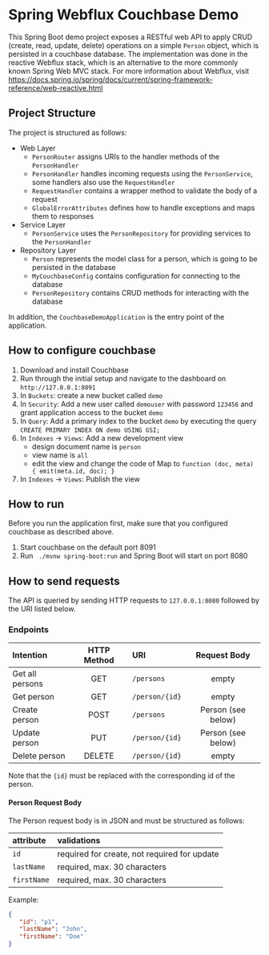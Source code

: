 # Spring Webflux Couchbase Demo

This Spring Boot demo project exposes a RESTful web API to apply CRUD (create, read, update, delete) operations on a
simple `Person` object, which is persisted in a couchbase database. The implementation was done in the reactive Webflux
stack, which is an alternative to the more commonly known Spring Web MVC stack. For more information about Webflux,
visit https://docs.spring.io/spring/docs/current/spring-framework-reference/web-reactive.html

## Project Structure

The project is structured as follows:

- Web Layer
  - `PersonRouter` assigns URIs to the handler methods of the `PersonHandler`
  - `PersonHandler` handles incoming requests using the `PersonService`, some handlers also use the `RequestHandler`
  - `RequestHandler` contains a wrapper method to validate the body of a request
  - `GlobalErrorAttributes` defines how to handle exceptions and maps them to responses
- Service Layer
  - `PersonService` uses the `PersonRepository` for providing services to the `PersonHandler`
- Repository Layer
  - `Person` represents the model class for a person, which is going to be persisted in the database
  - `MyCouchbaseConfig` contains configuration for connecting to the database
  - `PersonRepository` contains CRUD methods for interacting with the database

In addition, the `CouchbaseDemoApplication` is the entry point of the application.

## How to configure couchbase
1. Download and install Couchbase
2. Run through the initial setup and navigate to the dashboard on `http://127.0.0.1:8091`
3. In `Buckets`: create a new bucket called `demo`
4. In `Security`: Add a new user called `demouser` with password `123456` and grant application access to the bucket `demo`
5. In `Query`: Add a primary index to the bucket `demo` by executing the query `CREATE PRIMARY INDEX ON demo USING GSI;`
6. In `Indexes` -> `Views`: Add a new development view
    - design document name is `person`
    - view name is `all`
    - edit the view and change the code of Map to `function (doc, meta) { emit(meta.id, doc); }`
7. In `Indexes` -> `Views`: Publish the view

## How to run
Before you run the application first, make sure that you configured couchbase as described above.
1. Start couchbase on the default port 8091
2. Run ` ./mvnw spring-boot:run` and Spring Boot will start on port 8080

## How to send requests

The API is queried by sending HTTP requests to `127.0.0.1:8080` followed by the URI listed below.

### Endpoints

| Intention       | HTTP Method  | URI            | Request Body       |
| :---------------|:------------:| :--------------| :-----------------:|
| Get all persons | GET          | `/persons `    | empty              |
| Get person      | GET          | `/person/{id}` | empty              |
| Create person   | POST         | `/persons `    | Person (see below) |
| Update person   | PUT          | `/person/{id}` | Person (see below) |
| Delete person   | DELETE       | `/person/{id}` | empty              |

Note that the `{id}` must be replaced with the corresponding id of the person.

#### Person Request Body

The Person request body is in JSON and must be structured as follows:

| attribute   | validations                                  |
| :-----------| :--------------------------------------------|
| `id`        | required for create, not required for update |
| `lastName`  | required, max. 30 characters                 |
| `firstName` | required, max. 30 characters                 |

Example:
```json
{
   "id": "p1",
   "lastName": "John",
   "firstName": "Doe"
}
```


